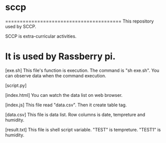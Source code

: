 # sccp
========================================
This repository used by SCCP.

SCCP is extra-curricular activities.

It is used by Rassberry pi.
========================================


[exe.sh]
This file's function is execution.
The command is "sh exe.sh".
You can observe data when the command execution.


[script.py]


[index.html]
You can watch the data list on web browser.

[index.js]
This file read "data.csv". Then it create table tag.


[data.csv]
This file is data list. Row columns is date, tempreture and humidity.


[result.txt]
This file is shell script variable. "TEST" is tempreture. "TEST1" is humidity.
